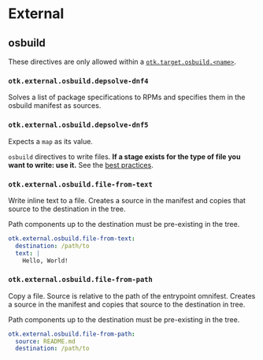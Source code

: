 # External

## osbuild

These directives are only allowed within a [`otk.target.osbuild.<name>`](./directive#otktargetconsumername).

### `otk.external.osbuild.depsolve-dnf4`

Solves a list of package specifications to RPMs and specifies them in the
osbuild manifest as sources.

### `otk.external.osbuild.depsolve-dnf5`

Expects a `map` as its value.

`osbuild` directives to write files. **If a stage exists for the type of file
you want to write: use it.** See the [best practices](../best-practices).

### `otk.external.osbuild.file-from-text`

Write inline text to a file. Creates a source in the manifest and copies that
source to the destination in the tree.

Path components up to the destination must be pre-existing in the tree.

```yaml
otk.external.osbuild.file-from-text:
  destination: /path/to
  text: |
    Hello, World!
```

### `otk.external.osbuild.file-from-path`

Copy a file. Source is relative to the path of the entrypoint omnifest. Creates
a source in the manifest and copies that source to the destination in tree.

Path components up to the destination must be pre-existing in the tree.

```yaml
otk.external.osbuild.file-from-path:
  source: README.md
  destination: /path/to
```
